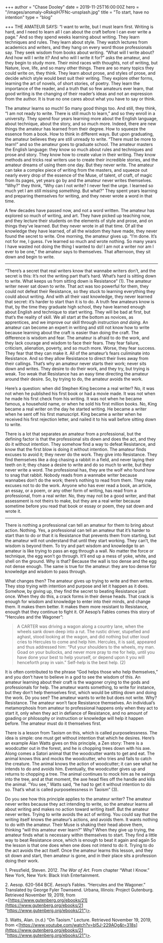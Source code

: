 +++
author = "Chase Dooley"
date = 2019-11-25T16:00:00Z
hero = "/images/anomaly-oRskqiH7FNc-unsplash.jpg"
title = "To start, have no intention"
type = "blog"

+++
THE AMATEUR SAYS: “I want to write, but I must learn first. Writing is hard, and I need to learn all I can about the craft before I can ever write a page.” And so they spend weeks learning about writing. They learn techniques and rules. They learn about style. They watch lectures from academics and writers, and they hang on every word those professionals say. They seek wisdom from books about writing. “What will I write about? And how will I write it? And who will I write it for?” asks the amateur, and they begin to study more. Their mind races with thoughts, not of writing, but Nature, love, life, and so many other things. There are so many topics they could write on, they think. They learn about prose, and styles of prose, and decide which style would best suit their writing. They explore other forms, learning the art of novels, of short stories, of poetry. They learn the importance of the reader, and a truth that so few amateurs ever learn, that good writing is the changing of their reader’s ideas and not an expression from the author. It is true no one cares about what you have to say or think.

The amateur learns so much! So many good things too. And still, they think, “I am not ready to write. There is still much to learn,” and so they enroll in a university. They spend four years learning more about the English language, about technique, about the story, and so much more. Indeed, there are new things the amateur has learned from their degree. How to squeeze the essence from a book. How to think in different ways. But upon graduating, the amateur believes they are still unready to write. “There must be more to learn!” and so the amateur goes to graduate school. The amateur masters the English language: they know so much about rules and techniques and prose and story. They know how to create value in their writing. They know methods and tricks real writers use to create their incredible stories, and the amateur dreams of using them one day. But they never write. The amateur can take a complex piece of writing from the masters, and squeeze out nearly every drop of the essence of the Muse, of talent, of craft, of magic from its pages, yet years go by and the amateur never writes themselves. “Why?” they think, “Why can I not write? I never feel the urge. I learned so much yet I am still missing _something_. But what?” They spent years learning and preparing themselves for writing, and they never wrote a word in that time.

A few decades have passed now, and not a word written. The amateur has explored so much of writing, and art. They have picked up teaching now, and they lecture their students on the elements of style and prose, and on things they’ve learned. But they never wrote in all that time. Of all the knowledge they have learned, of all the wisdom they have made, they never found the secret to write. One morning, the amateur gives up. “I’m done. It’s not for me, I guess. I’ve learned so much and wrote nothing. So many years I have wasted not doing the thing I wanted to do! I am not a writer nor am I ever to be one,” the amateur says to themselves. That afternoon, they sit down and begin to write.

***

“There’s a secret that real writers know that wannabe writers don’t, and the secret is this: It’s not the writing part that’s hard. What’s hard is sitting down to write. What keeps us from sitting down is Resistance” (1). The amateur writer never sat down to write. That act was too powerful for them, they could not defeat their Resistance, so they stuck to learning everything they could about writing. And with all their vast knowledge, they never learned that secret: it’s harder to start than it is to do. A truth few amateurs know is that, by the time they graduate high school, they have learned enough about English and technique to start writing. They will be bad at first, but that’s the reality of skill. We all start at the bottom as novices, as apprentices, and we improve our skill through instruction _and doing_. An amateur can become an expert in writing and still not know how to write because learning about the craft is easier than doing the craft. The difference is wisdom and fear. The amateur is afraid to do the work, and they lack courage and wisdom to face their fears. They fear failure, criticism, alienation, poverty, and so much more. Worse, they fear success. They fear that they can make it. All of the amateur’s fears culiminate into Resistance. And so they allow Resistance to direct their lives away from their callings. That’s why an amateur never starts their work; never sits down and writes. They desire to do their work, and they try, but trying is weak. Too weak that Resistance has an easy time directing the amateur around their desire. So, by trying to do, the amateur avoids the work.

Here’s a question: when did Stephen King become a real writer? No, it was not when he published his first book or had a movie made. It was not when he made his first check from his writing. It was not when he became famous, a household name, or when he sold his first million books. No, King became a real writer on the day he started writing. He became a writer when he sent off his first manuscript. King became a writer when he received his first rejection letter, and nailed it to his wall before sitting down to write.

There is a lot that separates an amateur from a professional, but the defining factor is that the professional sits down and does the act, and they do it without intention. They somehow find a way to defeat Resistance, and know that the first blow is doing it without intention. The amateur finds excuses to avoid it; they never do the work. They give into Resistance. They find themselves like a dog chasing a rabbit in a field, and never laying their teeth on it; they chase a desire to write and do so much to write, but they never write a word. The professional has, they are the wolf who found how to snag that rabbit. Nobody reads from a wannabe writer because wannabes don’t do the work; there’s nothing to read from them. They make excuses not to do the work. Anyone who has ever read a book, an article, an essay, or a poem, or any other form of writing, has read from a professional, from a real writer. No, they may not be a good writer, and that assessment is not theirs to make, but they are a real writer because sometime before you read that book or essay or poem, they sat down and wrote it.

***

There is nothing a professional can tell an amateur for them to bring about action. Nothing. Yes, a professional can tell an amateur that it’s harder to start than to do or that it is Resistance that prevents them from starting, but the amateur will not understand that until they start working. They can’t, the wisdom is beyond them. To try and part wisdom and knowledge to an amateur is like trying to pass an egg through a wall. No matter the force or technique, the egg won’t go through. It’ll end up a mess of yoke, white, and shell on the ground. Why is that? Because the wall is too dense and the egg not dense enough. The same is true for the amateur: they are too dense for knowledge and wisdom to pass through.

What changes then? The amateur gives up trying to write and then writes. They stop trying with intention and purpose and let it happen as it does. Somehow, by giving up, they find the secret to beating Resistance just once. When they do this, a crack forms in their dense heads. That crack is enough for wisdom and knowledge to enter into their minds, and change them. It makes them better. It makes them more resistant to Resistance, enough that they continue to fight it. Of Aesop’s Fables comes this story of “Hercules and the Wagoner”:

> A CARTER was driving a wagon along a country lane, when the wheels sank down deep into a rut. The rustic driver, stupefied and aghast, stood looking at the wagon, and did nothing but utter loud cries to Hercules to come and help him. Hercules, it is said, appeared and thus addressed him: “Put your shoulders to the wheels, my man. Goad on your bullocks, and never more pray to me for help, until you have done your best to help yourself, or depend upon it you will henceforth pray in vain.” Self-help is the best help. (2)

It is often contributed to the phrase “God helps those who help themselves,” and you don’t have to believe in a god to see the wisdom of this. An amateur learning about their craft is the wagoner crying to the gods and professionals for help. The amateur wants something, to write for instance, but they don’t help themselves first, which would be sitting down and doing the work. Do you see? The amateur wants to write but does not write. Why? Resistance. The amateur won’t face Resistance themselves. An individual’s metamorphosis from amateur to professional happens only when they act to start it, only when they act in defiance of Resistance, and no amount of goading or philosophy or instruction or knowledge will help it happen before. The amateur must do it themselves first.

There is a lesson from Taoism on this, which is called purposelessness. The idea is simple: one must get without intention that which he desires. Here’s an example Alan Watts gives on this principle, a Zen story: There is a woodcutter out in the forest, and he is chopping trees down with his axe. Along comes a Satori animal that the woodcutter wants to get and eat. The animal knows this and mocks the woodcutter, who tries and fails to catch the creature. The animal knows the action of woodcutter; it can see what he intends to do and avoids him. Eventually, the woodcutter gives up and returns to chopping a tree. The animal continues to mock him as he swings into the tree, and at that moment, the axe head flies off the handle and kills the animal. “You see,” Watts said, “he had to get it without intention to do so. That’s what is called purposelessness in Taoism” (3).

Do you see how this principle applies to the amateur writer? The amateur never writes because they act intending to write, so the amateur learns all about writing and makes no action toward writing itself. But the amateur never writes. Trying to write avoids the act of writing. You could say that the writing itself knows the amateur’s actions, and avoids them. It wants nothing to do with the amateur. Their Muse is shaking their head above them, thinking “will this amateur ever learn?” Why? When they give up trying, the amateur finds what is necessary within themselves to start. They find a little way to beat Resistance once, which is enough to beat it again and again So the lesson is that one does when one does not intend to do it. Trying to do the act avoids the act itself. Once the amateur learns this lesson, and they sit down and start, then amateur is gone, and in their place sits a profession doing their work.

1\. Pressfield, Steven. 2012. _The War of Art._ From chapter “What I Know.” New York, New York: Black Irish Entertainment.

2\. Aesop. 620-564 BCE. Aesop’s Fables. “Hercules and the Wagoner.” Translated by George Fyler Townsend. Urbana, Illinois: Project Gutenburg. Retrieved November 19, 2019, from <[https://www.gutenberg.org/ebooks/21](https://www.gutenberg.org/ebooks/21 "https://www.gutenberg.org/ebooks/21")>.

3\. Watts, Alan. (n.d.) “On Taoism.” Lecture. Retrieved November 19, 2019, from <[https://www.youtube.com/watch?v=bl5J-229AOg&t=318s](https://www.gutenberg.org/ebooks/21 "https://www.gutenberg.org/ebooks/21")>.